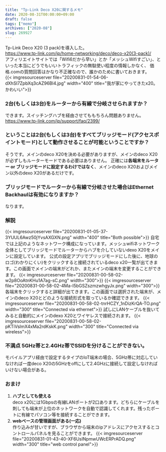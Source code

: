 ```yaml
---
title: "Tp-Link Deco X20に関するメモ"
date: 2020-08-31T00:00:00+09:00
draft: false
tags: ["memo"]
archives: ["2020-08"]
slug: 269927
---
```

Tp-Link Deco X20 (3 pack)を導入した。  
https://www.tp-link.com/jp/home-networking/deco/deco-x20(3-pack)/    
アフィリエイトサイトでは「Wifi6だから早い」とか「メッシュWifiすごい」、といった本当にどうでもいいトラフィックの無駄使い程度の情報しかなく、
価格.comの質問回答はかなり不正確なので、誰かのために書いておきます。  
{{< imgresourceserver file="20200831-01-54-06-dXhSI7ZpbXq3cAZ96Bl4.jpg" width="400" title="我が家にやってきたx20。かわいい">}}


### **2台(もしくは3台)をルーターから有線で分岐させられますか？**  
できます。スイッチングハブを経由させてももちろん問題ありません。  
https://www.tp-link.com/jp/support/faq/2399/
### **ということは2台(もしくは3台)をすべてブリッジモード(アクセスポイントモード)として動作させることが可能ということですか？**  
そうです。メインのdeco X20を決める必要がありますが、メインのdeco X20が必ずしもルーターモードである必要はありません。
正確には**各端末をルーター or ブリッジモードに設定するわけではなく**、メインのdeco X20およびメイン以外のdexo X20があるだけです。
### **ブリッジモードでルーターから有線で分岐させた場合はEthernet Backhaulは有効になりますか？**   
なります。

### **解説**
{{< imgresourceserver file="20200831-01-05-37-3YUUL6Awz50jYvsAXGXN.png" width="400" title="Both possible">}}
自宅では上記のようなネットワーク構成になっています。メッシュwifiネットワーク全体としてブリッジモードでルーターからハブを介していないdexo X20をメインに設定しています。
公式の設定アプリでブリッジモードにした後に、地球のロゴ(わかりにくい)をクリックすると接続されているdeco x20一覧が出てきます。この画面でメインの端末がどれか、またメインの端末を変更することができます。
{{< imgresourceserver file="20200831-00-58-02-w2p8OoAtnKHu1A7ag-sC.png" width="300">}}
{{< imgresourceserver file="20200831-00-58-02-4Ma-I5bGSZszmzwhgyJx.png" width="300">}}
各端末をクリックすると詳細が出てきます。この画面では選択された端末が、メインのdeco X20とどのような接続形式を取っているか確認できます。
{{< imgresourceserver file="20200831-00-58-02-tnrHCZY_1nDizKrQA-TO.png" width="300" title="Connected via ethernet">}}
試しにLANケーブルを抜いてみると自動的にメインのdexo X20とワイヤレスで接続されます。
{{< imgresourceserver file="20200831-00-58-02-pKTiVslmX4xMa2rdKskK.png" width="300" title="Connected via wireless">}}
### **不満点 5GHz帯と2.4GHz帯でSSIDを分けることができない。**
モバイルアプリ経由で設定するタイプのIoT端末の場合、5GHz帯に対応していなければ一度deco X20の5GHzをoffにして2.4GHzに接続して設定しなければいけない場合がある。

### **おまけ**
1. **ハブとしても使える**  
deco x20には1Gbpsの有線LANポートが2口あります。どちらにケーブルを刺しても端末が上位のネットワークを自動で認識してくれます。残ったポートに有線でパソコン等を接続することができます。
2. **webベースの管理画面がある(一応)**  
作り込みが甘いですが、ブラウザから端末のipアドレスにアクセスするとコントロールパネルを見ることができます。
{{< imgresourceserver file="20200831-01-43-40-XF6UsINpmwUWcERPrADQ.png" width="300" title="web control panel">}}

